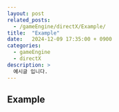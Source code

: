 ```yaml
---
layout: post
related_posts:
  - /gameEngine/directX/Example/
title:  "Example"
date:   2024-12-09 17:35:00 + 0900
categories:
  - gameEngine
  - directX
description: >
  예시글 입니다.
---
```

## Example